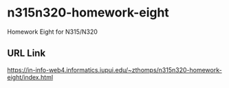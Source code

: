 # n315n320-homework-eight
 Homework Eight for N315/N320

## URL Link
https://in-info-web4.informatics.iupui.edu/~zthomps/n315n320-homework-eight/index.html
